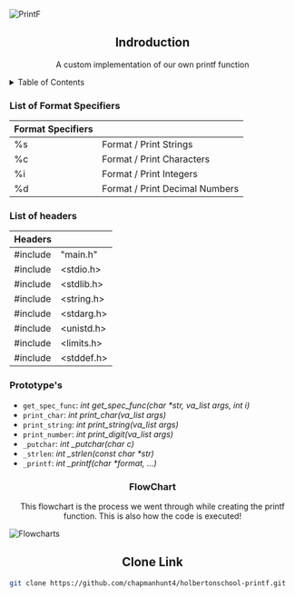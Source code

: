 
![PrintF](https://github.com/chapmanhunt4/holbertonschool-printf/assets/143765559/2ad1ca6d-3f10-432a-9c51-4cfb1dbf080e)

<h2 align="center">Indroduction</h2>
<p align="center">A custom implementation of our own printf function</p>

<details><summary>Table of Contents</summary>
  
- `Introduction`: <i>An introduction to our custom printf function</i>
- `Format Specifiers`: <i>The format specifiers that are used in our code</i>
- `Headers`: <i>The Headers we implemented</i>
- `FlowChart`: <i>A flow chart explaining the execution process of our function</i>
- `Clone REPO`: <i>link to clone this repo</i></details>


<h3 align="left">List of Format Specifiers</h3>

| Format Specifiers | |
| ------------- | ------------- |                
| %s  | Format / Print Strings  |                 
| %c  | Format / Print Characters  |
| %i  | Format / Print Integers  |
| %d  | Format / Print Decimal Numbers |

<h3>List of headers</h3>

| Headers | |
| ------------- | ------------- |
| #include  |  "main.h"  |
| #include  |  <stdio.h> |
| #include  | <stdlib.h> |
| #include  | <string.h> |
| #include  | <stdarg.h> |
| #include  | <unistd.h> |
| #include  | <limits.h> |
| #include  | <stddef.h> |

<h3 align="left">Prototype's</h2>

- `get_spec_func`: <i>int get_spec_func(char *str, va_list args, int i)</i>
- `print_char`: <i>int print_char(va_list args)</i>
- `print_string`: <i>int print_string(va_list args)</i>
- `print_number`: <i>int print_digit(va_list args)</i>
- `_putchar`: <i>int _putchar(char c)</i></details>
- `_strlen`: <i>int _strlen(const char *str)</i></details>
- `_printf`: <i>int _printf(char *format, ...)</i></details>









<h3 align="center">FlowChart</h3>
<p align="center">This flowchart is the process we went through while creating the printf function. This is also how the code is executed!</p>

![Flowcharts](https://github.com/chapmanhunt4/holbertonschool-printf/assets/143765559/2b4c7e3f-1786-4fa2-95dd-66bc66415a4a)

<h2 align="center">Clone Link</h2>

```bash
git clone https://github.com/chapmanhunt4/holbertonschool-printf.git
```
